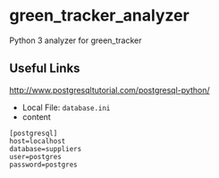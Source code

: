 # green_tracker_analyzer
Python 3 analyzer for green_tracker

## Useful Links
http://www.postgresqltutorial.com/postgresql-python/

- Local File: `database.ini`
- content
```
[postgresql]
host=localhost
database=suppliers
user=postgres
password=postgres
```

